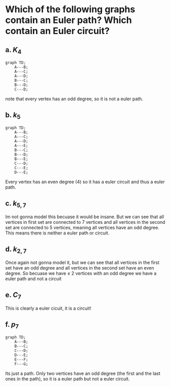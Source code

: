 # Which of the following graphs contain an Euler path? Which contain an Euler circuit?
## a. $K_4$
```mermaid
graph TD;
    A---B;
    A---C;
    A---D;
    B---C;
    B---D;
    C---D;
```
note that every vertex has an odd degree, so it is not a euler path.


## b. $k_5$
```mermaid
graph TD;
    A---B;
    A---C;
    A---D;
    A---E;
    B---C;
    B---D;
    B---E;
    C---D;
    C---E;
    D---E;
```
Every vertex has an even degree (4) so it has a euler circuit and thus a euler path.

## c. $k_{5,7}$
Im not gonna model this becuase it would be insane. But we can see that all vertices in first set are connected to 7 vertices and all vertices in the second set are connected to 5 vertices, meaning all vertices have an odd degree. This means there is neither a euler path or circuit.

## d. $k_{2,7}$
Once again not gonna model it, but we can see that all vertices in the first set have an odd degree and all vertices in the second set have an even degree. So becuase we have $\leq$ 2 vertices with an odd degree we have a euler path and not a circuit

## e. $C_7$
This is clearly a euler cicuit, it is a circuit!

## f. $p_7$
```mermaid
graph TD;
    A---B;
    B---C;
    C---D;
    D---E;
    E---F;
    F---G;
```
Its just a path. Only two vertices have an odd degree (the first and the last ones in the path), so it is a euler path but not a euler circuit.

